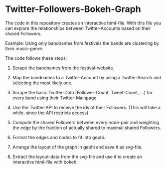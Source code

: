 # Twitter-Followers-Bokeh-Graph

The code in this repository creates an interactive html-file. With this file you can explore the relationships between Twitter-Accounts based on their shared Followers.

Example:
Using only bandnames from festivals the bands are clustering by their music-genre. 


The code follows these steps:

1. Scrape the bandnames from the festival-website.

2. Map the bandnames to a Twitter-Account by using a Twitter-Search and selecting the most likely one.

3. Scrape the basic Twitter-Data (Follower-Count, Tweet-Count, ...) for every band using their Twitter-Mainpage.

4. Use the Twitter-API to receive the ids of their Followers. (This will take a while, since the API restricts access)

5. Compute the shared Followers between every node-pair and weighting the edge by the fraction of actually shared to maximal shared Followers.

6. Format the edges and nodes to fit into gephi.

7. Arrange the layout of the graph in gephi and save it as svg-file.

8. Extract the layout-data from the svg-file and use it to create an interactive html-file with bokeh.
